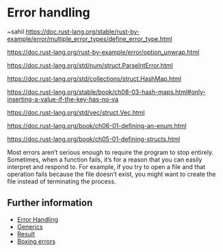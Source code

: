 # Error handling

~sahil
https://doc.rust-lang.org/stable/rust-by-example/error/multiple_error_types/define_error_type.html

https://doc.rust-lang.org/rust-by-example/error/option_unwrap.html

https://doc.rust-lang.org/std/num/struct.ParseIntError.html


https://doc.rust-lang.org/std/collections/struct.HashMap.html

https://doc.rust-lang.org/stable/book/ch08-03-hash-maps.html#only-inserting-a-value-if-the-key-has-no-va

https://doc.rust-lang.org/std/vec/struct.Vec.html

https://doc.rust-lang.org/book/ch06-01-defining-an-enum.html

https://doc.rust-lang.org/book/ch05-01-defining-structs.html


Most errors aren’t serious enough to require the program to stop entirely. 
Sometimes, when a function fails, it’s for a reason that you can easily interpret and respond to.
For example, if you try to open a file and that operation fails because the file doesn’t exist, you might want to create the file instead of terminating the process.

## Further information

- [Error Handling](https://doc.rust-lang.org/book/ch09-02-recoverable-errors-with-result.html)
- [Generics](https://doc.rust-lang.org/book/ch10-01-syntax.html)
- [Result](https://doc.rust-lang.org/rust-by-example/error/result.html)
- [Boxing errors](https://doc.rust-lang.org/rust-by-example/error/multiple_error_types/boxing_errors.html)
